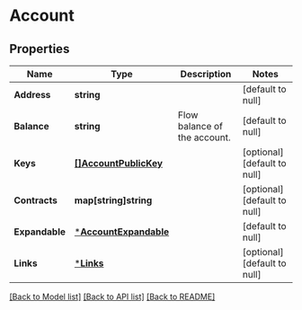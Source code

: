 # Account

## Properties
Name | Type | Description | Notes
------------ | ------------- | ------------- | -------------
**Address** | **string** |  | [default to null]
**Balance** | **string** | Flow balance of the account. | [default to null]
**Keys** | [**[]AccountPublicKey**](AccountPublicKey.md) |  | [optional] [default to null]
**Contracts** | **map[string]string** |  | [optional] [default to null]
**Expandable** | [***AccountExpandable**](Account__expandable.md) |  | [default to null]
**Links** | [***Links**](Links.md) |  | [optional] [default to null]

[[Back to Model list]](../README.md#documentation-for-models) [[Back to API list]](../README.md#documentation-for-api-endpoints) [[Back to README]](../README.md)

